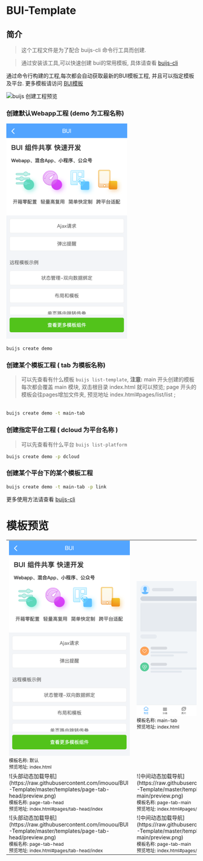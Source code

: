 # BUI-Template

## 简介

>这个工程文件是为了配合 buijs-cli 命令行工具而创建.

>通过安装该工具,可以快速创建 bui的常用模板, 具体请查看 [buijs-cli](https://github.com/imouou/buijs-cli)

通过命令行构建的工程,每次都会自动获取最新的BUI模板工程, 并且可以指定模板及平台. 更多模板请访问 [BUI模板](http://www.easybui.com/scenes/)

![buijs 创建工程预览](http://www.easybui.com/docs/images/router/buijs-create-demo_low.gif)

### 创建默认Webapp工程 (demo 为工程名称)
![默认模板](https://raw.githubusercontent.com/imouou/BUI-Template/master/preview.png)

```bash
buijs create demo 
```

### 创建某个模板工程 ( tab 为模板名称)
> 可以先查看有什么模板 `buijs list-template`, 
**注意:** 
main 开头创建的模板每次都会覆盖 main 模块, 双击根目录 index.html 就可以预览;
page 开头的模板会往pages增加文件夹, 预览地址 index.html#pages/list/list ;

```bash

buijs create demo -t main-tab

```


### 创建指定平台工程 ( dcloud 为平台名称 ) 
> 可以先查看有什么平台 `buijs list-platform`

```bash
buijs create demo -p dcloud
```

### 创建某个平台下的某个模板工程

```bash
buijs create demo -t main-tab -p link
```

更多使用方法请查看 [buijs-cli](https://github.com/imouou/buijs-cli)

# 模板预览
<table>
    <tr>
        <td><div><img src="https://raw.githubusercontent.com/imouou/BUI-Template/master/preview.png" alt=""></div> <div style="font-size: 12px;">模板名称: 默认</div> <div style="font-size: 12px;">预览地址: index.html</div></td>
        <td><div><img src="https://raw.githubusercontent.com/imouou/BUI-Template/master/templates/main-tab/preview.png" alt=""></div> <div style="font-size: 12px;">模板名称: main-tab</div> <div style="font-size: 12px;">预览地址: index.html</div></td>
        <td><div><img src="https://raw.githubusercontent.com/imouou/BUI-Template/master/templates/page-icon/preview.png" alt=""></div> <div style="font-size: 12px;">模板名称: page-icon</div> <div style="font-size: 12px;">预览地址: index.html#pages/icon/icon</div></td>
    </tr>
    <tr>
        <td><div>![头部动态加载导航](https://raw.githubusercontent.com/imouou/BUI-Template/master/templates/page-tab-head/preview.png)</div> <div style="font-size: 12px;">模板名称: page-tab-head</div> <div style="font-size: 12px;">预览地址: index.html#pages/tab-head/index</div></td>
        <td><div>![中间动态加载导航](https://raw.githubusercontent.com/imouou/BUI-Template/master/templates/page-tab-main/preview.png)</div> <div style="font-size: 12px;">模板名称: page-tab-main</div> <div style="font-size: 12px;">预览地址: index.html#pages/tab-main/index</div></td>
        <td><div>![中间滚动动态加载导航](https://raw.githubusercontent.com/imouou/BUI-Template/master/templates/page-tab-scroll/preview.png)</div> <div style="font-size: 12px;">模板名称: page-tab-scroll</div> <div style="font-size: 12px;">预览地址: index.html#pages/tab-scroll/index</div></td>
    </tr>
    <tr>
        <td><div>![头部动态加载导航](https://raw.githubusercontent.com/imouou/BUI-Template/master/templates/page-tab-head/preview.png)</div> <div style="font-size: 12px;">模板名称: page-tab-head</div> <div style="font-size: 12px;">预览地址: index.html#pages/tab-head/index</div></td>
        <td><div>![中间动态加载导航](https://raw.githubusercontent.com/imouou/BUI-Template/master/templates/page-tab-main/preview.png)</div> <div style="font-size: 12px;">模板名称: page-tab-main</div> <div style="font-size: 12px;">预览地址: index.html#pages/tab-main/index</div></td>
        <td><div>![中间滚动动态加载导航](https://raw.githubusercontent.com/imouou/BUI-Template/master/templates/page-tab-scroll/preview.png)</div> <div style="font-size: 12px;">模板名称: page-tab-scroll</div> <div style="font-size: 12px;">预览地址: index.html#pages/tab-scroll/index</div></td>
    </tr>
</table>
